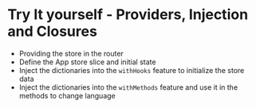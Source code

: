 # Try It yourself - Providers, Injection and Closures
* Providing the store in the router
* Define the App store slice and initial state
* Inject the dictionaries into the `withHooks` feature to initialize the store data
* Inject the dictionaries into the `withMethods` feature and use it in the methods to change language